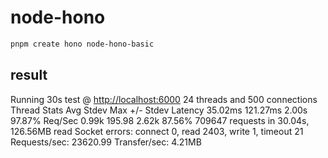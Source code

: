 # node-hono

```bash
pnpm create hono node-hono-basic
```

## result

Running 30s test @ <http://localhost:6000>
  24 threads and 500 connections
  Thread Stats   Avg      Stdev     Max   +/- Stdev
    Latency    35.02ms  121.27ms   2.00s    97.87%
    Req/Sec     0.99k   195.98     2.62k    87.56%
  709647 requests in 30.04s, 126.56MB read
  Socket errors: connect 0, read 2403, write 1, timeout 21
Requests/sec:  23620.99
Transfer/sec:      4.21MB